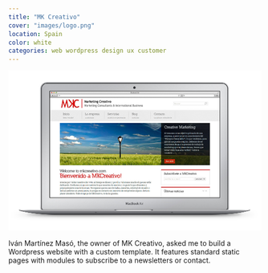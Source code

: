 ```yaml
---
title: "MK Creativo"
cover: "images/logo.png"
location: Spain
color: white
categories: web wordpress design ux customer
---
```


![](./images/1.jpg)

Iván Martínez Masó, the owner of MK Creativo, asked me to build a Wordpress website with a custom template. It features standard static pages with modules to subscribe to a newsletters or contact.
